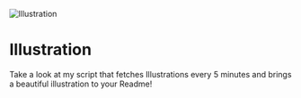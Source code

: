 ![Illustration](https://i.redd.it/ghszy8nbn6rb1.jpg?width=100&height=100)

# Illustration
Take a look at my script that fetches Illustrations every 5 minutes and brings a beautiful illustration to your Readme!